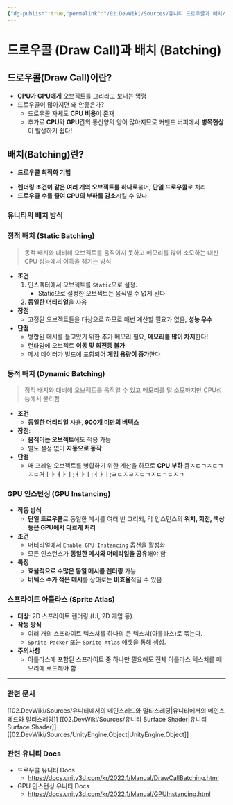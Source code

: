 ```yaml
---
{"dg-publish":true,"permalink":"/02.DevWiki/Sources/유니티 드로우콜과 배치/","noteIcon":"","created":"2025-08-07T20:57:12.137+09:00","updated":"2025-08-08T23:27:57.589+09:00"}
---
```


# 드로우콜 (Draw Call)과 배치 (Batching)

## 드로우콜(Draw Call)이란?
- **CPU가 GPU에게** 오브젝트를 그리라고 보내는 명령
- 드로우콜이 많아지면 왜 안좋은가?
	- 드로우콜 자체도 **CPU 비용**이 존재
	- 추가로 **CPU**와 **GPU**간의 통신양의 양이 많아지므로 커맨드 버퍼에서 **병목현상**이 발생하기 쉽다!

## 배치(Batching)란?
* **드로우콜 최적화 기법**
- **렌더링 조건이 같은 여러 개의 오브젝트를 하나로**묶어, **단일 드로우콜**로 처리
- **드로우콜 수를 줄여 CPU의 부하를 감소**시킬 수 있다.
### 유니티의 배치 방식
### 정적 배치 (Static Batching)

> 동적 배치와 대비해 오브젝트를 움직이지 못하고 메모리를 많이 소모하는 대신 CPU 성능에서 이득을 챙기는 방식

- **조건**
    1. 인스펙터에서 오브젝트를 `Static`으로 설정.
	    * Static으로 설정한 오브젝트는 움직일 수 없게 된다
    2. **동일한 머티리얼**을 사용
- **장점**
    - 고정된 오브젝트들을 대상으로 하므로 매번 계산할 필요가 없음, **성능 우수**
- **단점**
    - 병합된 메시를 들고있기 위한 추가 메모리 필요, **메모리를 많이 차지**한다!
    - 런타임에 오브젝트 **이동 및 회전등 불가**
    - 메시 데이터가 빌드에 포함되어 **게임 용량이 증가**한다

### 동적 배치 (Dynamic Batching)

> 정적 배치와 대비해 오브젝트를 움직일 수 있고 메모리를 덜 소모하지만 CPU성능에서 불리함

- **조건**
	- **동일한 머티리얼** 사용, **900개 미만의 버텍스**
- **장점**:
    - **움직이는 오브젝트**에도 적용 가능
    - 별도 설정 없이 **자동으로 동작**
- **단점**
	- 매 프레임 오브젝트를 병합하기 위한 계산을 하므로 **CPU 부하** 큼ㅈㄷㄱㅈㄷㄱㅈㄷ거ㅣㅏㅓㅏㅣ;ㅓㅏㅣ;ㅓㅏㅣ;ㄹㄷㅈㄹㅈㄷㄱㅈㄷㄱㄷㅈㄱ

### GPU 인스턴싱 (GPU Instancing)
- **작동 방식**
    - **단일 드로우콜**로 동일한 메시를 여러 번 그리되, 각 인스턴스의 **위치, 회전, 색상 등은 GPU에서 다르게 처리**
- **조건**
    - 머티리얼에서 `Enable GPU Instancing` 옵션을 활성화
    - 모든 인스턴스가 **동일한 메시와 머테리얼을 공유**해야 함
- **특징**
    - **효율적으로 수많은 동일 메시를 렌더링** 가능.
    - **버텍스 수가 적은 메시**를 상대로는 **비효율**적일 수 있음

### 스프라이트 아틀라스 (Sprite Atlas)

- **대상**: 2D 스프라이트 렌더링 (UI, 2D 게임 등).
- **작동 방식**
    - 여러 개의 스프라이트 텍스처를 하나의 큰 텍스처(아틀라스)로 묶는다.
    - `Sprite Packer` 또는 `Sprite Atlas` 애셋을 통해 생성.
- **주의사항**
    - 아틀라스에 포함된 스프라이트 중 하나만 필요해도 전체 아틀라스 텍스처를 메모리에 로드해야 함

---
### 관련 문서
[[02.DevWiki/Sources/유니티에서의 메인스레드와 멀티스레딩\|유니티에서의 메인스레드와 멀티스레딩]]
[[02.DevWiki/Sources/유니티 Surface Shader\|유니티 Surface Shader]]
[[02.DevWiki/Sources/UnityEngine.Object\|UnityEngine.Object]]

### 관련 유니티 Docs
* 드로우콜 유니티 Docs
	* https://docs.unity3d.com/kr/2022.1/Manual/DrawCallBatching.html
* GPU 인스턴싱 유니티 Docs
	* https://docs.unity3d.com/kr/2022.1/Manual/GPUInstancing.html
